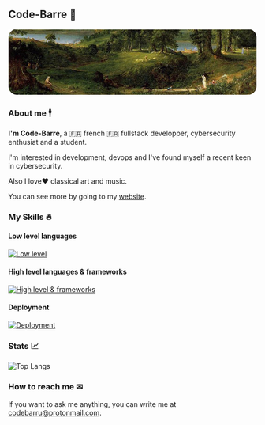 ## Code-Barre 🤖

![header](./img/header-cropped.png)

### About me 🕴

**I'm Code-Barre**, a 🇫🇷 french 🇫🇷 fullstack developper, cybersecurity enthusiat and a student.

I'm interested in development, devops and I've found myself a recent keen in cybersecurity.

Also I love❤ classical art and music.

You can see more by going to my [website](https://codebarru.fr/).

### My Skills 🔥

#### Low level languages

[![Low level](https://skillicons.dev/icons?i=rust,cpp,c)](https://skillicons.dev)

#### High level languages & frameworks

[![High level & frameworks](https://skillicons.dev/icons?i=js,ts,py,vue,svelte)](https://skillicons.dev)

#### Deployment

[![Deployment](https://skillicons.dev/icons?i=docker,debian,github)](https://skillicons.dev)

### Stats 📈

![Top Langs](https://github-readme-stats.vercel.app/api/top-langs/?username=Code-Barru&theme=transparent&layout=compact)

### How to reach me ✉

If you want to ask me anything, you can write me at codebarru@protonmail.com.

